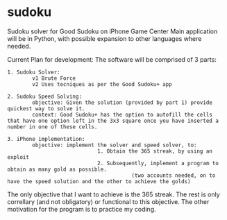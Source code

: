 # sudoku
Sudoku solver for Good Sudoku on iPhone Game Center
Main application will be in Python, with possible expansion to other languages where needed.

Current Plan for development:
The software will be comprised of 3 parts:

	1. Sudoku Solver:
			v1 Brute Force
			v2 Uses tecniques as per the Good Sudoku+ app

	2. Sudoku Speed Solving:
			objective: Given the solution (provided by part 1) provide quickest way to solve it.
			context: Good Sudoku+ has the option to autofill the cells that have one option left in the 3x3 square once you have inserted a number in one of these cells.

	3. iPhone implementation:
			objective: implement the solver and speed solver, to:
                                 1. Obtain the 365 streak, by using an exploit
                                 2. Subsequently, implement a program to obtain as many gold as possible. 
                                            (two accounts needed, on to have the speed solution and the other to achieve the golds)

The only objective that I want to achieve is the 365 streak. The rest is only correllary (and not obligatory) or functional to this objective.
The other motivation for the program is to practice my coding.